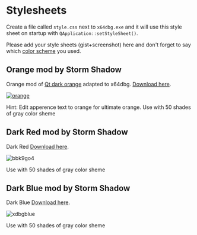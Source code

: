 # Stylesheets

Create a file called `style.css` next to `x64dbg.exe` and it will use this style sheet on startup with `QApplication::setStyleSheet()`.

Please add your style sheets (gist+screenshot) here and don't forget to say which [color scheme](https://github.com/x64dbg/x64dbg/wiki/Color-Schemes) you used.

## Orange mod by Storm Shadow

Orange mod of [Qt dark orange](http://tech-artists.org/forum/showthread.php?2359-Release-Qt-dark-orange-stylesheet)
adapted to x64dbg. [Download here](https://github.com/techbliss/x64dbg_orange_mod).

[![orange](https://cloud.githubusercontent.com/assets/3592375/15626539/3aa33eba-24c7-11e6-8d59-722527556791.png)](https://cloud.githubusercontent.com/assets/3592375/15626539/3aa33eba-24c7-11e6-8d59-722527556791.png)

Hint: Edit apperence text to orange for ultimate orange.
Use with 50 shades of gray color sheme



## Dark Red mod by Storm Shadow

Dark Red [Download here](https://github.com/techbliss/x64dbg_red_mod).

![bbk9go4](https://cloud.githubusercontent.com/assets/3592375/15633822/abd605c8-25b6-11e6-97af-d3202cc3f90c.png)

Use with 50 shades of gray color sheme



## Dark Blue mod by Storm Shadow

Dark Blue [Download here](https://github.com/techbliss/x64dbg_blue_mod).

![xdbgblue](https://cloud.githubusercontent.com/assets/3592375/15633766/fd991126-25b5-11e6-9830-5ca2fe8847c6.png)

Use with 50 shades of gray color sheme